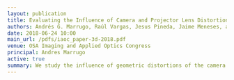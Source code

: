 ```yaml
---
layout: publication
title: Evaluating the Influence of Camera and Projector Lens Distortion in 3D Reconstruction Quality for Fringe Projection Profilometry
authors: Andrés G. Marrugo, Raúl Vargas, Jesus Pineda, Jaime Meneses, and Lenny A. Romero
date: 2018-06-24 10:00
main_url: /pdfs/iaoc_paper-3d-2018.pdf
venue: OSA Imaging and Applied Optics Congress
principal: Andres Marrugo
active: true
summary: We study the influence of geometric distortions of the camera and projector lenses on 3D reconstruction quality for fringe projection profilometry. Experimental results on real objects and their 3D models show the accuracy is improved.
---
```


